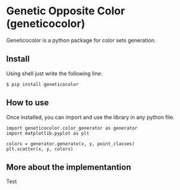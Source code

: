 # Genetic Opposite Color (geneticocolor)

Geneticocolor is a python package for color sets generation.

## Install
Using shell just write the following line:
```
$ pip install geneticocolor
```
## How to use
Once installed, you can import and use the library in any python file.
```
import geneticocolor.color_generator as generator
import matplotlib.pyplot as plt

colors = generator.generate(x, y, point_classes)
plt.scatter(x, y, colors)

```
## More about the implementantion


Test
